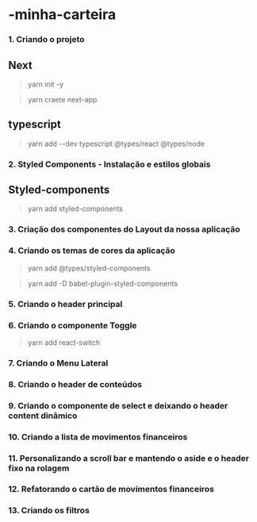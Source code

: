# -minha-carteira

### 1. Criando o projeto
## Next

> yarn init -y

> yarn craete next-app

## typescript

> yarn add --dev typescript @types/react @types/node

### 2. Styled Components - Instalação e estilos globais
## Styled-components

> yarn add styled-components


### 3. Criação dos componentes do Layout da nossa aplicação

### 4. Criando os temas de cores da aplicação

> yarn add @types/styled-components

> yarn add -D babel-plugin-styled-components


### 5. Criando o header principal

### 6. Criando o componente Toggle

> yarn add react-switch

### 7. Criando o Menu Lateral

### 8. Criando o header de conteúdos

### 9. Criando o componente de select e deixando o header content dinâmico

### 10. Criando a lista de movimentos financeiros

### 11. Personalizando a scroll bar e mantendo o aside e o header fixo na rolagem

### 12. Refatorando o cartão de movimentos financeiros

### 13. Criando os filtros
